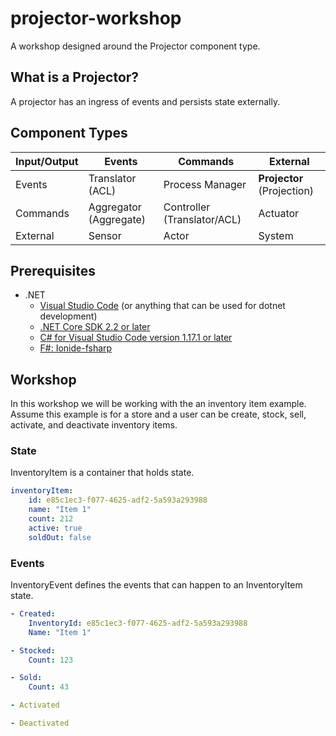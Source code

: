 # projector-workshop
A workshop designed around the Projector component type.

## What is a Projector?

A projector has an ingress of events and persists state externally. 

## Component Types
| Input/Output | Events                 | Commands                      | External                      |
|--------------|------------------------|-------------------------------|-------------------------------|
| Events       | Translator (ACL)       | Process Manager               | **Projector** (Projection)    |
| Commands     | Aggregator (Aggregate) | Controller (Translator/ACL)   | Actuator                      |
| External     | Sensor                 | Actor                         | System                        |

## Prerequisites
- .NET
    - [Visual Studio Code](https://code.visualstudio.com/download) (or anything that can be used for dotnet development)
    - [.NET Core SDK 2.2 or later](https://www.microsoft.com/net/download/all)
    - [C# for Visual Studio Code version 1.17.1 or later](https://marketplace.visualstudio.com/items?itemName=ms-vscode.csharp)
    - [F#: Ionide-fsharp](https://marketplace.visualstudio.com/items?itemName=Ionide.Ionide-fsharp)

## Workshop
In this workshop we will be working with the an inventory item example. Assume this example is for a store and a user can be create, stock, sell, activate, and deactivate inventory items.

### State
InventoryItem is a container that holds state.
```yaml
inventoryItem:
    id: e85c1ec3-f077-4625-adf2-5a593a293988
    name: "Item 1"
    count: 212
    active: true
    soldOut: false
```

### Events
InventoryEvent defines the events that can happen to an InventoryItem state.
```yaml
- Created:
    InventoryId: e85c1ec3-f077-4625-adf2-5a593a293988
    Name: "Item 1"

- Stocked:
    Count: 123

- Sold:
    Count: 43

- Activated

- Deactivated
```
